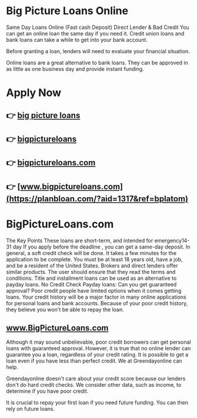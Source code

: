 # Big Picture Loans Online

Same Day Loans Online (Fast cash Deposit) Direct Lender & Bad Credit
You can get an online loan the same day if you need it. Credit union loans and bank loans can take a while to get into your bank account.

Before granting a loan, lenders will need to evaluate your financial situation.

Online loans are a great alternative to bank loans. They can be approved in as little as one business day and provide instant funding.

# Apply Now

## 👉 [big picture loans](https://planbloan.com/?aid=1317&ref=bplatom)
## 👉 [bigpictureloans](https://planbloan.com/?aid=1317&ref=bplatom)
## 👉 [bigpictureloans.com](https://planbloan.com/?aid=1317&ref=bplatom)
## 👉 [www.bigpictureloans.com](https://planbloan.com/?aid=1317&ref=bplatom)

# BigPictureLoans.com

The Key Points
These loans are short-term, and intended for emergency14-31 day
If you apply before the deadline , you can get a same-day deposit.
In general, a soft credit check will be done.
It takes a few minutes for the application to be complete.
You must be at least 18 years old, have a job, and be a resident of the United States.
Brokers and direct lenders offer similar products. The user should ensure that they read the terms and conditions.
Title and installment loans can be used as an alternative to payday loans.
No Credit Check Payday loans: Can you get guaranteed approval?
Poor credit people have limited options when it comes getting loans. Your credit history will be a major factor in many online applications for personal loans and bank accounts. Because of your poor credit history, they believe you won't be able to repay the loan.

## www.BigPictureLoans.com

Although it may sound unbelievable, poor credit borrowers can get personal loans with guaranteed approval. However, it is true that no online lender can guarantee you a loan, regardless of your credit rating. It is possible to get a loan even if you have less than perfect credit. We at Greendayonline can help.

Greendayonline doesn't care about your credit score because our lenders don't do hard credit checks. We consider other data, such as income, to determine if you have poor credit.

It is crucial to repay your first loan if you need future funding. You can then rely on future loans.
